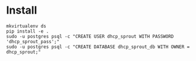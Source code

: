 # Install

    mkvirtualenv ds
    pip install -e .
    sudo -u postgres psql -c "CREATE USER dhcp_sprout WITH PASSWORD 'dhcp_sprout_pass';"
    sudo -u postgres psql -c "CREATE DATABASE dhcp_sprout_db WITH OWNER = dhcp_sprout;"
